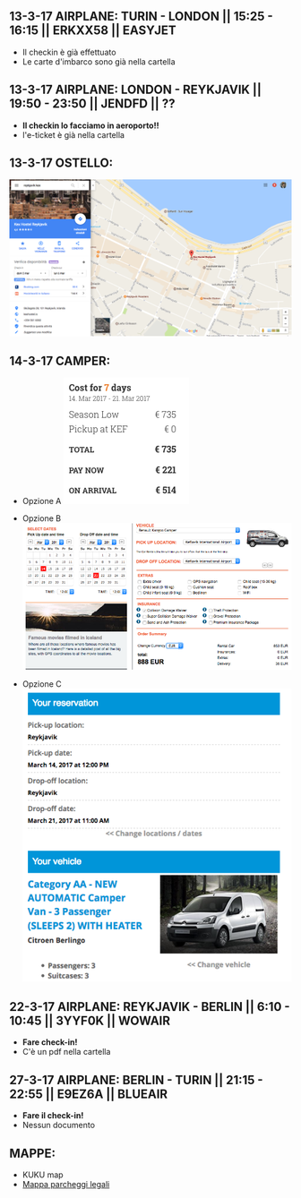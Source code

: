 ## 13-3-17 **AIRPLANE**: TURIN - LONDON || 15:25 - 16:15 || ERKXX58 || EASYJET
 - Il checkin è già effettuato
 - Le carte d'imbarco sono già nella cartella

## 13-3-17 **AIRPLANE**: LONDON - REYKJAVIK || 19:50 - 23:50 || JENDFD || ??
 - **Il checkin lo facciamo in aeroporto!!**
 - l'e-ticket è già nella cartella

## 13-3-17 **OSTELLO**:
![Alt text](./immagini/kex.png)

## 14-3-17 **CAMPER**:

 - Opzione A
![Alt text](./immagini/a.png)

 - Opzione B
![Alt text](./immagini/b.png)

 - Opzione C
 ![Alt text](./immagini/c.png)


## 22-3-17 **AIRPLANE**: REYKJAVIK - BERLIN || 6:10 - 10:45 || 3YYF0K ||  WOWAIR
 - **Fare check-in!**
 - C'è un pdf nella cartella

## 27-3-17 **AIRPLANE**: BERLIN - TURIN || 21:15 - 22:55 || E9EZ6A || BLUEAIR
 - **Fare il check-in!**
 - Nessun documento


## MAPPE:

 - KUKU map
 - [Mappa parcheggi legali](https://www.google.com/maps/d/u/0/embed?mid=1wk_t105qo4BYqaBL7xTcLUz5uXQ&hl=en&ll=64.97646224919059%2C-19.02274675000001&z=7)

